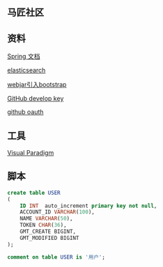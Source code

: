 ## 马匠社区

## 资料 
[Spring 文档](https://spring.io/guides)

[elasticsearch](http://elasticsearch.cn/explore)

[webjar引入bootstrap](https://www.baeldung.com/maven-webjars)

[GitHub develop key](https://github.com/supertange/community/settings/keys)

[github oauth](https://developer.github.com/apps/building-oauth-apps/creating-an-oauth-app/)

## 工具
[Visual Paradigm](https://www.visual-paradigm.com)

## 脚本
```sql
create table USER
(
    ID INT  auto_increment primary key not null,
    ACCOUNT_ID VARCHAR(100),
    NAME VARCHAR(50),
    TOKEN CHAR(36),
    GMT_CREATE BIGINT,
    GMT_MODIFIED BIGINT
);

comment on table USER is '用户';


```
